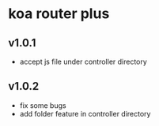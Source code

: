 # koa router plus

## v1.0.1

- accept js file under controller directory

## v1.0.2

- fix some bugs
- add folder feature in controller directory 
